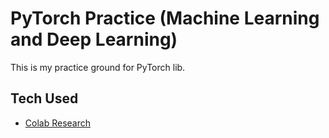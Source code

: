 # PyTorch Practice (Machine Learning and Deep Learning)
This is my practice ground for PyTorch lib.

## Tech Used
- [Colab Research](https://colab.research.google.com/)
